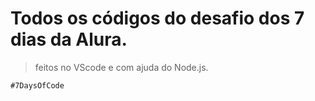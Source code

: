 <h1>Todos os códigos do desafio dos 7 dias da Alura.</h1>


> feitos no VScode e com ajuda do Node.js.

```
#7DaysOfCode
```
